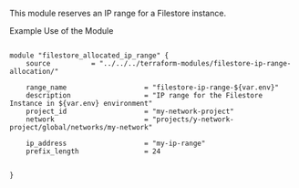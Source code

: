 This module reserves an IP range for a Filestore instance.

Example Use of the Module 

```hcl

module "filestore_allocated_ip_range" {
    source          = "../../../terraform-modules/filestore-ip-range-allocation/"

    range_name                   = "filestore-ip-range-${var.env}"
    description                  = "IP range for the Filestore Instance in ${var.env} environment"
    project_id                   = "my-network-project"
    network                      = "projects/y-network-project/global/networks/my-network"

    ip_address                   = "my-ip-range"
    prefix_length                = 24


}

```